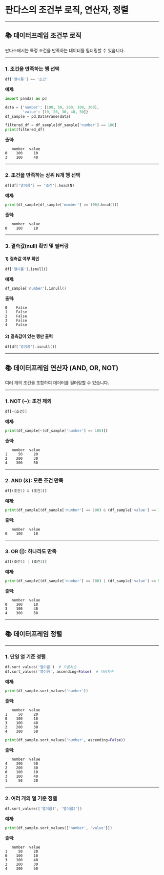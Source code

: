 # 판다스의 조건부 로직, 연산자, 정렬

---

## 📚 데이터프레임 조건부 로직

판다스에서는 특정 조건을 만족하는 데이터를 필터링할 수 있습니다.

---

### 1. 조건을 만족하는 행 선택

```python
df['열이름'] == '조건'
```

**예제:**

```python
import pandas as pd  

data = {'number': [100, 50, 200, 100, 300],  
        'value': [10, 20, 30, 40, 50]}  
df_sample = pd.DataFrame(data)  

filtered_df = df_sample[df_sample['number'] == 100]
print(filtered_df)
```

**출력:**

```
   number  value  
0    100     10  
3    100     40  
```

---

### 2. 조건을 만족하는 상위 N개 행 선택

```python
df[df['열이름'] == '조건'].head(N)
```

**예제:**

```python
print(df_sample[df_sample['number'] == 100].head(1))
```

**출력:**

```
   number  value  
0    100     10  
```

---

### 3. 결측값(null) 확인 및 필터링

#### 1) 결측값 여부 확인

```python
df['열이름'].isnull()
```

**예제:**

```python
df_sample['number'].isnull()
```

**출력:**

```
0    False  
1    False  
2    False  
3    False  
4    False  
```

#### 2) 결측값이 있는 행만 출력

```python
df[df['열이름'].isnull()]
```

---

## 📚 데이터프레임 연산자 (AND, OR, NOT)

여러 개의 조건을 조합하여 데이터를 필터링할 수 있습니다.

---

### 1. NOT (~): 조건 제외

```python
df[~(조건)]
```

**예제:**

```python
print(df_sample[~(df_sample['number'] == 100)])
```

**출력:**

```
   number  value  
1     50     20  
2    200     30  
4    300     50  
```

---

### 2. AND (&): 모든 조건 만족

```python
df[(조건1) & (조건2)]
```

**예제:**

```python
print(df_sample[(df_sample['number'] == 100) & (df_sample['value'] == 10)])
```

**출력:**

```
   number  value  
0    100     10  
```

---

### 3. OR (|): 하나라도 만족

```python
df[(조건1) | (조건2)]
```

**예제:**

```python
print(df_sample[(df_sample['number'] == 100) | (df_sample['value'] == 50)])
```

**출력:**

```
   number  value  
0    100     10  
3    100     40  
4    300     50  
```

---

## 📚 데이터프레임 정렬

---

### 1. 단일 열 기준 정렬

```python
df.sort_values('열이름')  # 오름차순  
df.sort_values('열이름', ascending=False)  # 내림차순  
```

**예제:**

```python
print(df_sample.sort_values('number'))
```

**출력:**

```
   number  value  
1     50     20  
0    100     10  
3    100     40  
2    200     30  
4    300     50  
```

```python
print(df_sample.sort_values('number', ascending=False))
```

**출력:**

```
   number  value  
4    300     50  
2    200     30  
0    100     10  
3    100     40  
1     50     20  
```

---

### 2. 여러 개의 열 기준 정렬

```python
df.sort_values(['열이름1', '열이름2'])
```

**예제:**

```python
print(df_sample.sort_values(['number', 'value']))
```

**출력:**

```
   number  value  
1     50     20  
0    100     10  
3    100     40  
2    200     30  
4    300     50  
```
